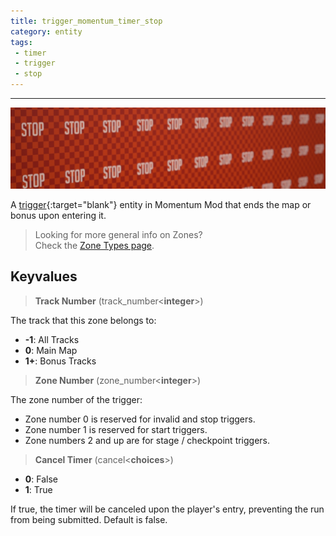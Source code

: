 ```yaml
---
title: trigger_momentum_timer_stop
category: entity
tags:
 - timer
 - trigger
 - stop
---
```


----
![Stop tool texture](/assets/images/trigger_momentum_timer_stop/stop.jpg)
  
A [trigger](https://developer.valvesoftware.com/wiki/Triggers){:target="blank"} entity in Momentum Mod that ends the map or bonus upon entering it.
 
> Looking for more general info on Zones?   
> Check the [Zone Types page](/guide/zone-types/).

## Keyvalues

>**Track Number** (track_number&lt;**integer**&gt;)

The track that this zone belongs to: 

 - **-1**: All Tracks
 - **0**: Main Map
 - **1+**: Bonus Tracks

 >**Zone Number** (zone_number&lt;**integer**&gt;)

 The zone number of the trigger: 

 - Zone number 0 is reserved for invalid and stop triggers.
 - Zone number 1 is reserved for start triggers.
 - Zone numbers 2 and up are for stage / checkpoint triggers.  

>**Cancel Timer** (cancel&lt;**choices**&gt;)
 - **0**: False
 - **1**: True

If true, the timer will be canceled upon the player's entry, preventing the run from being submitted. Default is false.